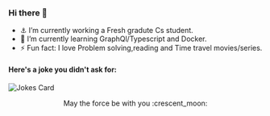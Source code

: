 ### Hi there 👋

<!--
**h4ytam/h4ytam** is a ✨ _special_ ✨ repository because its `README.md` (this file) appears on your GitHub profile.
-->


- :anchor: I’m currently working a Fresh gradute Cs student.
- :art: I’m currently learning GraphQl/Typescript and Docker.
- ⚡ Fun fact: I love Problem solving,reading and Time travel movies/series.
<!-- Markdown -->
#### Here's a joke you didn't ask for:

  ![Jokes Card](https://readme-jokes.vercel.app/api)

<p align="center">
  May the force be with you :crescent_moon:
</p>
                                                                
      

